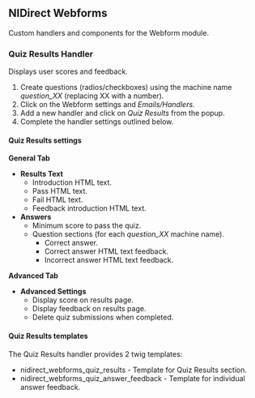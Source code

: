 NIDirect Webforms
---------------

Custom handlers and components for the Webform module.

### Quiz Results Handler

Displays user scores and feedback.

1. Create questions (radios/checkboxes) using the machine name *question_XX* (replacing XX with a number).
2. Click on the Webform settings and *Emails/Handlers*.
3. Add a new handler and click on *Quiz Results* from the popup.
4. Complete the handler settings outlined below.
    
#### Quiz Results settings    
    
**General Tab**
* **Results Text** 
    * Introduction HTML text.
    * Pass HTML text.
    * Fail HTML text.
    * Feedback introduction HTML text.
* **Answers** 
    * Minimum score to pass the quiz.
    * Question sections (for each *question_XX* machine name).
        * Correct answer.
        * Correct answer HTML text feedback.  
        * Incorrect answer HTML text feedback.  

**Advanced Tab**
* **Advanced Settings** 
    * Display score on results page.
    * Display feedback on results page.
    * Delete quiz submissions when completed.

#### Quiz Results templates
The Quiz Results handler provides 2 twig templates:
* nidirect_webforms_quiz_results - Template for Quiz Results section.
* nidirect_webforms_quiz_answer_feedback - Template for individual answer feedback.

